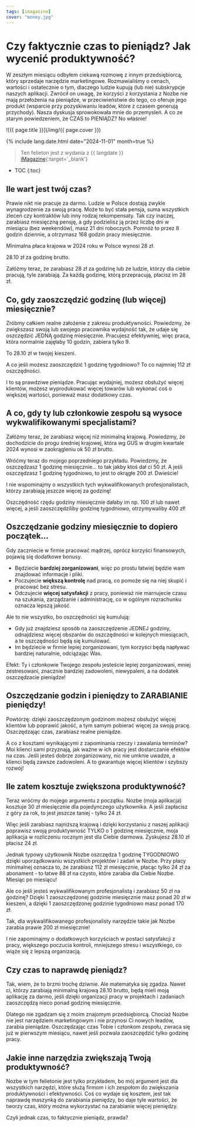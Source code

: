 ```yaml
---
tags: [imagazine]
cover: "money.jpg"
---
```


# Czy faktycznie czas to pieniądz? Jak wycenić produktywność?

W zeszłym miesiącu odbyłem ciekawą rozmowę z innym przedsiębiorcą, który sprzedaje narzędzie marketingowe. Rozmawialiśmy o cenach, wartości i ostatecznie o tym, dlaczego ludzie kupują (lub nie) subskrypcje naszych aplikacji. Zwrócił on uwagę, że korzyści z korzystania z Nozbe nie mają przełożenia na pieniądze, w przeciwieństwie do tego, co oferuje jego produkt (wsparcie przy pozyskiwaniu leadów, które z czasem generują przychody). Nasza dyskusja sprowokowała mnie do przemysleń. A co ze starym powiedzeniem, że CZAS to PIENIĄDZ? No właśnie!

<!--More-->

![{{ page.title }}](/img/{{ page.cover }})

{% include lang.date.html date="2024-11-01" month=true %}

> Ten felieton jest z wydania z {{ langdate }} [iMagazine](https://imagazine.pl){:target='_blank'}

* TOC
{:toc}

## Ile wart jest twój czas?

Prawie nikt nie pracuje za darmo. Ludzie w Polsce dostają zwykle wynagrodzenie za swoją pracę. Może to być stała pensja, suma wszystkich zleceń czy kontraktów lub inny rodzaj rekompensaty. Tak czy inaczej, zarabiasz miesięczną pensję, a gdy podzielisz ją przez liczbę dni w miesiącu (bez weekendów), masz 21 dni roboczych. Pomnóż to przez 8 godzin dziennie, a otrzymasz 168 godzin pracy miesięcznie.

Minimalna płaca krajowa w 2024 roku w Polsce wynosi 28 zł. 

28.10 zł za godzinę brutto.

Załóżmy teraz, że zarabiasz 28 zł za godzinę lub że ludzie, którzy dla ciebie pracują, tyle zarabiają. Za każdą godzinę, którą przepracują, płacisz im 28 zł.

## Co, gdy zaoszczędzić godzinę (lub więcej) miesięcznie?

Zróbmy całkiem realne założenie z zakresu produktywności. Powiedzmy, że zwiększasz swoją lub swojego pracownika wydajność tak, że udaje się oszczędzić JEDNĄ godzinę miesięcznie. Pracujesz efektywniej, więc praca, która normalnie zajęłaby 10 godzin, zabiera tylko 9.

To 28.10 zł w twojej kieszeni.

A co jeśli możesz zaoszczędzić 1 godzinę tygodniowo? To co najmniej 112 zł oszczędności.

I to są prawdziwe pieniądze. Pracując wydajniej, możesz obsłużyć więcej klientów, możesz wyprodukować więcej towarów lub wykonać coś o większej wartości, ponieważ masz dodatkowy czas.

## A co, gdy ty lub członkowie zespołu są wysoce wykwalifikowanymi specjalistami?

Załóżmy teraz, że zarabiasz więcej niż minimalną krajową. Powiedzmy, że dochodzicie do progu średniej krajowej, która wg GUS w drugim kwartale 2024 wynosi w zaokrągleniu ok 50 zł brutto.

Wróćmy teraz do mojego poprzedniego przykładu. Powiedzmy, że oszczędzasz 1 godzinę miesięcznie… to tak jakby ktoś dał ci 50 zł. A jeśli oszczędzasz 1 godzinę tygodniowo, to jest to okrągłe  200 zł. Dwieście!

I nie wspominajmy o wszystkich tych wykwalifikowanych profesjonalistach, którzy zarabiają jeszcze więcej za godzinę! 

Oszczędność rzędu godziny miesięcznie dałaby im np. 100 zł lub nawet więcej, a jeśli zaoszczędziliby godzinę tygodniowo, otrzymywaliby 400 zł!

## Oszczędzanie godziny miesięcznie to dopiero początek…

Gdy zaczniecie w firmie pracować mądrzej, oprócz korzyści finansowych, pojawią się dodatkowe bonusy.

- Będziecie **bardziej zorganizowani**, więc po prostu łatwiej będzie wam znajdować informacje i pliki.
- Poczujecie **większą kontrolę** nad pracą, co pomoże się na niej skupić i pracować bez stresu.
- Odczujecie **więcej satysfakcji** z pracy, ponieważ nie marnujecie czasu na szukania, zarządzanie i administrację, co w ogólnym rozrachunku oznacza lepszą jakość.

Ale to nie wszystko, bo oszczędności się kumulują:

- Gdy już znajdziesz sposób na zaoszczędzenie JEDNEJ godziny, odnajdziesz więcej obszarów do oszczędności w kolejnych miesiącach, a te oszczędności będą się kumulować.
- Im będziecie w firmie lepiej zorganizowani, tym korzyści będą napływać bardziej naturalnie, odciążając Was.

Efekt: Ty i członkowie Twojego zespołu jesteście lepiej zorganizowani, mniej zestresowani, znacznie bardziej zadowoleni, niewypaleni, a na dodatek oszczędzacie pieniądze!

## Oszczędzanie godzin i pieniędzy to ZARABIANIE pieniędzy!

Powtórzę: dzięki zaoszczędzonym godzinom możesz obsłużyć więcej klientów lub poprawić jakość, a tym samym pobierać więcej za swoją pracę. Oszczędzając czas, zarabiasz realne pieniądze.

A co z kosztami wynikającymi z zapominania rzeczy i zawalania terminów? Moi klienci sami przyznają, jak ważne w ich pracy jest dostarczanie efektów na czas. Jeśli jesteś dobrze zorganizowany, nic nie umknie uwadze, a klienci będą zawsze zadowoleni. A to gwarantuje więcej klientów i szybszy rozwój!

## Ile zatem kosztuje zwiększona produktywność?

Teraz wróćmy do mojego argumentu z początku. Nozbe (moja aplikacja) kosztuje 30 zł miesięcznie dla pojedynczego użytkownika. A jeśli zapłacisz z góry za rok, to jest jeszcze taniej - tylko 24 zł.

Więc jeśli zarabiasz najniższą krajową i dzięki korzystaniu z naszej aplikacji poprawisz swoją produktywność TYLKO o 1 godzinę miesięcznie, moja aplikacja w rozliczeniu rocznym jest dla Ciebie darmowa. Zyskujesz 28.10 zł płacisz 24 zł.

Jednak typowy użytkownik Nozbe oszczędza 1 godzinę TYGODNIOWO dzięki uporządkowaniu wszystkich projektów i zadań w Nozbe. Przy płacy minimalnej oznacza to, że zarabiasz 112 zł miesięcznie, płacąc tylko 24 zł za abonament - to łatwe 88 zł na czysto, które zarabia dla Ciebie Nozbe. Miesiąc po miesiącu!

Ale co jeśli jesteś wykwalifikowanym profesjonalistą i zarabiasz 50 zł na godzinę? Dzięki 1 zaoszczędzonej godzinie miesięcznie masz ponad 20 zł w kieszeni, a dzięki 1 zaoszczędzonej godzinie tygodniowo masz ponad 170 zł.

Tak, dla wykwalifikowanego profesjonalisty narzędzie takie jak Nozbe zarabia prawie 200 zł miesięcznie!

I nie zapominajmy o dodatkowych korzyściach w postaci satysfakcji z pracy, większego poczucia kontroli, mniejszego stresu i wszystkiego, co wiąże się z lepszą organizacją.

## Czy czas to naprawdę pieniądz?

Tak, wiem, że to brzmi trochę dziwnie. Ale matematyka się zgadza. Nawet ci, którzy zarabiają minimalną krajową 28.10 brutto, będą mieli moją aplikację za darmo, jeśli dzięki organizacji pracy w projektach i zadaniach zaoszczędzą nieco ponad godzinę miesięcznie.

Dlatego nie zgadzam się z moim znajomym przedsiębiorcą. Chociaż Nozbe nie jest narzędziem marketingowym i nie przynosi Ci nowych leadów, zarabia pieniądze. Oszczędzając czas Tobie i członkom zespołu, zwraca się już w pierwszym miesiącu, nawet jeśli pozwala zaoszczędzić tylko godzinę pracy.

## Jakie inne narzędzia zwiększają Twoją produktywność?

Nozbe w tym felietonie jest tylko przykładem, bo mój argument jest dla wszystkich narzędzi, które służą firmom i ich zespołom do zwiększania produktywności i efektywności. Coś co wydaje się kosztem, jest tak naprawdę maszynką do zarabiania pieniędzy, bo daje tyle wartości, że tworzy czas, który można wykorzystać na zarabianie więcej pieniędzy.

Czyli jednak czas, to faktycznie pieniądz, prawda?



[n]: https://michael.gratis/nozbe_pl
[np]: https://michael.gratis/nozbepersonal_pl